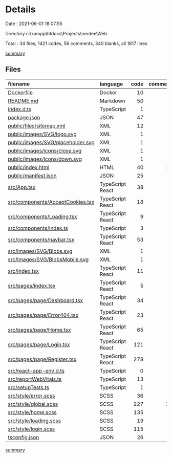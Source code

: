 # Details

Date : 2021-06-01 18:07:55

Directory c:\xampp\htdocs\Projects\nerdee\Web

Total : 34 files,  1421 codes, 56 comments, 340 blanks, all 1817 lines

[summary](results.md)

## Files
| filename | language | code | comment | blank | total |
| :--- | :--- | ---: | ---: | ---: | ---: |
| [Dockerfile](/Dockerfile) | Docker | 10 | 0 | 2 | 12 |
| [README.md](/README.md) | Markdown | 50 | 0 | 10 | 60 |
| [index.d.ts](/index.d.ts) | TypeScript | 1 | 0 | 1 | 2 |
| [package.json](/package.json) | JSON | 47 | 0 | 1 | 48 |
| [public/files/sitemap.xml](/public/files/sitemap.xml) | XML | 12 | 0 | 0 | 12 |
| [public/images/SVG/logo.svg](/public/images/SVG/logo.svg) | XML | 1 | 0 | 0 | 1 |
| [public/images/SVG/placeholder.svg](/public/images/SVG/placeholder.svg) | XML | 1 | 0 | 0 | 1 |
| [public/images/icons/close.svg](/public/images/icons/close.svg) | XML | 1 | 0 | 0 | 1 |
| [public/images/icons/down.svg](/public/images/icons/down.svg) | XML | 1 | 0 | 0 | 1 |
| [public/index.html](/public/index.html) | HTML | 40 | 15 | 10 | 65 |
| [public/manifest.json](/public/manifest.json) | JSON | 25 | 0 | 1 | 26 |
| [src/App.tsx](/src/App.tsx) | TypeScript React | 38 | 1 | 12 | 51 |
| [src/components/AcceptCookies.tsx](/src/components/AcceptCookies.tsx) | TypeScript React | 18 | 0 | 5 | 23 |
| [src/components/Loading.tsx](/src/components/Loading.tsx) | TypeScript React | 9 | 0 | 2 | 11 |
| [src/components/index.ts](/src/components/index.ts) | TypeScript | 3 | 0 | 1 | 4 |
| [src/components/navbar.tsx](/src/components/navbar.tsx) | TypeScript React | 53 | 0 | 10 | 63 |
| [src/images/SVG/Blobs.svg](/src/images/SVG/Blobs.svg) | XML | 1 | 0 | 0 | 1 |
| [src/images/SVG/BlobsMobile.svg](/src/images/SVG/BlobsMobile.svg) | XML | 1 | 0 | 0 | 1 |
| [src/index.tsx](/src/index.tsx) | TypeScript React | 11 | 3 | 2 | 16 |
| [src/pages/index.tsx](/src/pages/index.tsx) | TypeScript React | 5 | 0 | 1 | 6 |
| [src/pages/page/Dashboard.tsx](/src/pages/page/Dashboard.tsx) | TypeScript React | 34 | 0 | 9 | 43 |
| [src/pages/page/Error404.tsx](/src/pages/page/Error404.tsx) | TypeScript React | 23 | 0 | 3 | 26 |
| [src/pages/page/Home.tsx](/src/pages/page/Home.tsx) | TypeScript React | 65 | 0 | 8 | 73 |
| [src/pages/page/Login.tsx](/src/pages/page/Login.tsx) | TypeScript React | 121 | 0 | 14 | 135 |
| [src/pages/page/Register.tsx](/src/pages/page/Register.tsx) | TypeScript React | 278 | 1 | 10 | 289 |
| [src/react-app-env.d.ts](/src/react-app-env.d.ts) | TypeScript | 0 | 1 | 1 | 2 |
| [src/reportWebVitals.ts](/src/reportWebVitals.ts) | TypeScript | 13 | 0 | 3 | 16 |
| [src/setupTests.ts](/src/setupTests.ts) | TypeScript | 1 | 4 | 1 | 6 |
| [src/style/error.scss](/src/style/error.scss) | SCSS | 36 | 0 | 17 | 53 |
| [src/style/global.scss](/src/style/global.scss) | SCSS | 227 | 31 | 105 | 363 |
| [src/style/home.scss](/src/style/home.scss) | SCSS | 135 | 0 | 58 | 193 |
| [src/style/loading.scss](/src/style/loading.scss) | SCSS | 19 | 0 | 4 | 23 |
| [src/style/login.scss](/src/style/login.scss) | SCSS | 115 | 0 | 48 | 163 |
| [tsconfig.json](/tsconfig.json) | JSON | 26 | 0 | 1 | 27 |

[summary](results.md)